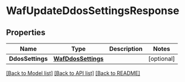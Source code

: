# WafUpdateDdosSettingsResponse

## Properties

Name | Type | Description | Notes
------------ | ------------- | ------------- | -------------
**DdosSettings** | [**WafDdosSettings**](wafDdosSettings.md) |  | [optional] 

[[Back to Model list]](../README.md#documentation-for-models) [[Back to API list]](../README.md#documentation-for-api-endpoints) [[Back to README]](../README.md)


